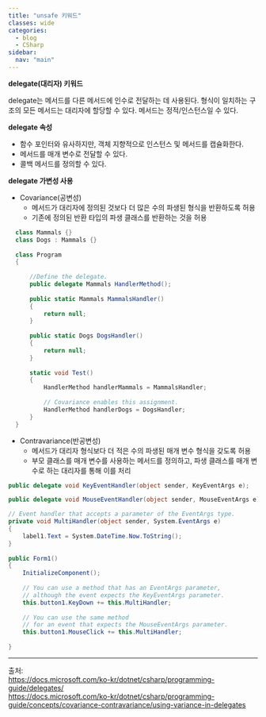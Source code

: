 ```yaml
---
title: "unsafe 키워드"
classes: wide
categories: 
  - blog
  - CSharp
sidebar:
  nav: "main"
---
```

   

**delegate(대리자) 키워드**  
  
delegate는 메서드를 다른 메서드에 인수로 전달하는 데 사용된다. 형식이 일치하는 구조의 모든 메서드는 대리자에 할당할 수 있다. 메서드는 정적/인스턴스일 수 있다. 
  
**delegate 속성**  
  
* 함수 포인터와 유사하지만, 객체 지향적으로 인스턴스 및 메서드를 캡슐화한다.
* 메서드를 매개 변수로 전달할 수 있다.
* 콜백 메서드를 정의할 수 있다.
  
**delegate 가변성 사용**  
  
* Covariance(공변성)
  - 메서드가 대리자에 정의된 것보다 더 많은 수의 파생된 형식을 반환하도록 허용  
  - 기존에 정의된 반환 타입의 파생 클래스를 반환하는 것을 허용

```cs
  class Mammals {}  
  class Dogs : Mammals {}  
    
  class Program  
  {  
      
      //Define the delegate.
      public delegate Mammals HandlerMethod();  
    
      public static Mammals MammalsHandler()  
      {  
          return null;  
      }  
    
      public static Dogs DogsHandler()  
      {  
          return null;  
      }  
    
      static void Test()  
      {  
          HandlerMethod handlerMammals = MammalsHandler;  
    
          // Covariance enables this assignment.  
          HandlerMethod handlerDogs = DogsHandler;  
      }  
  }
```  
  
* Contravariance(반공변성)
  - 메서드가 대리자 형식보다 더 적은 수의 파생된 매개 변수 형식을 갖도록 허용  
  - 부모 클래스를 매개 변수를 사용하는 메서드를 정의하고, 파생 클래스를 매개 변수로 하는 대리자를 통해 이를 처리

```cs  
public delegate void KeyEventHandler(object sender, KeyEventArgs e);

public delegate void MouseEventHandler(object sender, MouseEventArgs e);

// Event handler that accepts a parameter of the EventArgs type.  
private void MultiHandler(object sender, System.EventArgs e)  
{  
    label1.Text = System.DateTime.Now.ToString();  
}  
  
public Form1()  
{  
    InitializeComponent();  
  
    // You can use a method that has an EventArgs parameter,  
    // although the event expects the KeyEventArgs parameter.  
    this.button1.KeyDown += this.MultiHandler;  
  
    // You can use the same method
    // for an event that expects the MouseEventArgs parameter.  
    this.button1.MouseClick += this.MultiHandler;  
  
}  

```  
  
---  
출처:   
<https://docs.microsoft.com/ko-kr/dotnet/csharp/programming-guide/delegates/>  
<https://docs.microsoft.com/ko-kr/dotnet/csharp/programming-guide/concepts/covariance-contravariance/using-variance-in-delegates>
